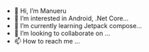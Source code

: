 - 👋 Hi, I’m Manueru
- 👀 I’m interested in Android, .Net Core...
- 🌱 I’m currently learning Jetpack compose...
- 💞️ I’m looking to collaborate on ...
- 📫 How to reach me ...

<!---
Guallo7/Guallo7 is a ✨ special ✨ repository because its `README.md` (this file) appears on your GitHub profile.
You can click the Preview link to take a look at your changes.
--->
